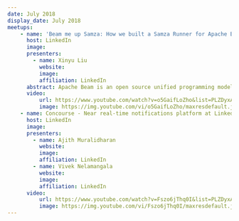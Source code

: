 ```yaml
---
date: July 2018
display_date: July 2018
meetups:
    - name: 'Beam me up Samza: How we built a Samza Runner for Apache Beam'
      host: LinkedIn
      image: 
      presenters:
        - name: Xinyu Liu
          website: 
          image:
          affiliation: LinkedIn
      abstract: Apache Beam is an open source unified programming model to define and execute data processing pipelines
      video:
          url: https://www.youtube.com/watch?v=o5GaifLoZho&list=PLZDyxA22zzGx34wdHESUux2_V1qfkQ8zx&index=44&t=0s
          image: https://img.youtube.com/vi/o5GaifLoZho/maxresdefault.jpg
    - name: Concourse - Near real-time notifications platform at LinkedIn
      host: LinkedIn
      image: 
      presenters:
        - name: Ajith Muralidharan
          website: 
          image:
          affiliation: LinkedIn
        - name: Vivek Nelamangala
          website:
          image: 
          affiliation: LinkedIn
      video:
          url: https://www.youtube.com/watch?v=Fszo6jThq0I&list=PLZDyxA22zzGx34wdHESUux2_V1qfkQ8zx&index=2&t=0s
          image: https://img.youtube.com/vi/Fszo6jThq0I/maxresdefault.jpg
---
```

<!--
   Licensed to the Apache Software Foundation (ASF) under one or more
   contributor license agreements.  See the NOTICE file distributed with
   this work for additional information regarding copyright ownership.
   The ASF licenses this file to You under the Apache License, Version 2.0
   (the "License"); you may not use this file except in compliance with
   the License.  You may obtain a copy of the License at

       http://www.apache.org/licenses/LICENSE-2.0

   Unless required by applicable law or agreed to in writing, software
   distributed under the License is distributed on an "AS IS" BASIS,
   WITHOUT WARRANTIES OR CONDITIONS OF ANY KIND, either express or implied.
   See the License for the specific language governing permissions and
   limitations under the License.
-->